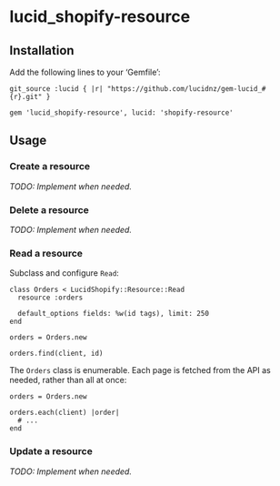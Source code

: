 lucid_shopify-resource
======================

Installation
------------

Add the following lines to your ‘Gemfile’:

    git_source :lucid { |r| "https://github.com/lucidnz/gem-lucid_#{r}.git" }

    gem 'lucid_shopify-resource', lucid: 'shopify-resource'


Usage
-----

### Create a resource

_TODO: Implement when needed._


### Delete a resource

_TODO: Implement when needed._


### Read a resource

Subclass and configure `Read`:

    class Orders < LucidShopify::Resource::Read
      resource :orders

      default_options fields: %w(id tags), limit: 250
    end

    orders = Orders.new

    orders.find(client, id)

The `Orders` class is enumerable. Each page is fetched from the API as needed,
rather than all at once:

    orders = Orders.new

    orders.each(client) |order|
      # ...
    end


### Update a resource

_TODO: Implement when needed._
